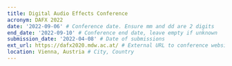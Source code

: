 ```yaml
---
title: Digital Audio Effects Conference
acronym: DAFX 2022
date: '2022-09-06' # Conference date. Ensure mm and dd are 2 digits
end_date: '2022-09-10' # Conference end date, leave empty if unknown
submission_date: '2022-04-08' # Date of submissions
ext_url: https://dafx2020.mdw.ac.at/ # External URL to conference website
location: Vienna, Austria # City, Country
---
```

